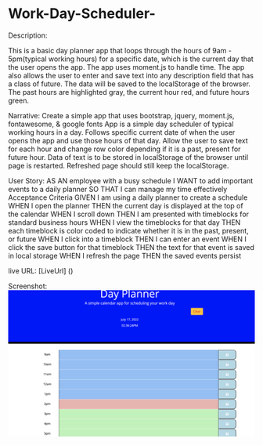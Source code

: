 # Work-Day-Scheduler-
Description:

This is a basic day planner app that loops through the hours of 9am - 5pm(typical working hours) for a specific date, which is the current day that the user opens the app. The app uses moment.js to handle time. The app also allows the user to enter and save text into any description field that has a class of future. The data will be saved to the localStorage of the browser. The past hours are highlighted gray, the current hour red, and future hours green.

Narrative:
Create a simple app that uses bootstrap, jquery, moment.js, fontawesome, & google fonts
App is a simple day scheduler of typical working hours in a day.
Follows specific current date of when the user opens the app and use those hours of that day.
Allow the user to save text for each hour and change row color depending if it is a past, present for future hour.
Data of text is to be stored in localStorage of the browser until page is restarted. Refreshed page should still keep the localStorage.

User Story:
AS AN employee with a busy schedule
I WANT to add important events to a daily planner
SO THAT I can manage my time effectively
Acceptance Criteria
GIVEN I am using a daily planner to create a schedule
WHEN I open the planner
THEN the current day is displayed at the top of the calendar
WHEN I scroll down
THEN I am presented with timeblocks for standard business hours
WHEN I view the timeblocks for that day
THEN each timeblock is color coded to indicate whether it is in the past, present, or future
WHEN I click into a timeblock
THEN I can enter an event
WHEN I click the save button for that timeblock
THEN the text for that event is saved in local storage
WHEN I refresh the page
THEN the saved events persist

live URL:
[LiveUrl] ()

Screenshot:
![workdayscheduler](./assets/images/workdayscheduler.png)
